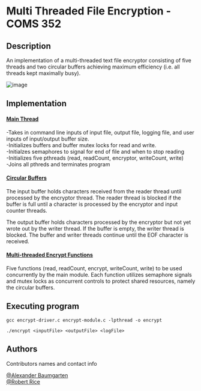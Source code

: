 # Multi Threaded File Encryption - COMS 352


## Description

An implementation of a multi-threaded text file encryptor consisting of five threads and two circular buffers achieving maximum efficiency (i.e. all threads kept maximally busy).



![image](https://user-images.githubusercontent.com/57231081/179679120-1c8b81fc-1991-4805-aab6-fcda6e2fc0e0.png)

## Implementation 

#### [Main Thread](https://github.com/alexander-baumgarten/circularBuffer/blob/main/encrypt-driver.c)

-Takes in command line inputs of input file, output file, logging file, and user inputs of input/output buffer size.   
-Initializes buffers and buffer mutex locks for read and write.  
-Initialzes semaphores to signal for end of file and when to stop reading  
-Initializes five pthreads (read, readCount, encryptor, writeCount, write)  
-Joins all pthreds and terminates program  

#### [Circular Buffers](https://github.com/alexander-baumgarten/circularBuffer/blob/main/circular-buffer.c)
The input buffer holds characters received from the reader thread until processed by the encryptor thread. The reader thread is blocked if the buffer is full until a character is processed by the encryptor and input counter threads.  

The output buffer holds characters processed by the encryptor but not yet wrote out by the writer thread. If the buffer is empty, the writer thread is blocked. The buffer and writer threads continue until the EOF character is received. 

#### [Multi-threaded Encrypt Functions](https://github.com/alexander-baumgarten/circularBuffer/blob/main/encrypt-driver.c)

Five functions (read, readCount, encrypt, writeCount, write) to be used concurrently by the main module. Each function utilizes semaphore signals and mutex locks as concurrent controls to protect shared resources, namely the circular buffers.  



## Executing program


```
gcc encrypt-driver.c encrypt-module.c -lpthread -o encrypt  
```  
```
./encrypt <inputFile> <outputFile> <logFile>
```


## Authors

Contributors names and contact info
 
[@Alexander Baumgarten](https://github.com/alexander-baumgarten)  
[@Robert Rice](https://github.com/ricerob)
